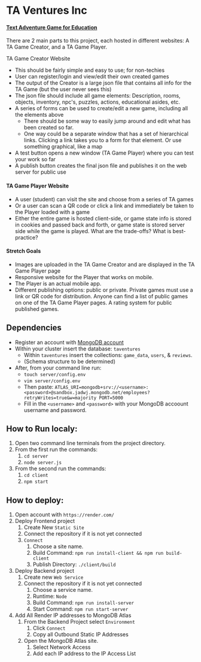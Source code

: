 # TA Ventures Inc

#### [Text Adventure Game for Education](https://eecs.engineering.oregonstate.edu/capstone/submission/pages/viewSingleProject.php?id=vb6UGCzMnMAabuur)

There are 2 main parts to this project, each hosted in different websites: A TA Game Creator, and a TA Game Player.

TA Game Creator Website

- This should be fairly simple and easy to use; for non-techies
- User can register/login and view/edit their own created games
- The output of the Creator is a large json file that contains all info for the TA Game (but the user never sees this)
- The json file should include all game elements: Description, rooms, objects, inventory, npc's, puzzles, actions, educational asides, etc.
- A series of forms can be used to create/edit a new game, including all the elements above
  - There should be some way to easily jump around and edit what has been created so far.
  - One way could be a separate window that has a set of hierarchical links. Clicking a link takes you to a form for that element.
    Or use something graphical, like a map
- A test button opens a new window (TA Game Player) where you can test your work so far
- A publish button creates the final json file and publishes it on the web server for public use

#### TA Game Player Website

- A user (student) can visit the site and choose from a series of TA games
- Or a user can scan a QR code or click a link and immediately be taken to the Player loaded with a game
- Either the entire game is hosted client-side, or game state info is stored in cookies and passed back and forth, or game state is stored server side while the game is played. What are the trade-offs? What is best-practice?

#### Stretch Goals

- Images are uploaded in the TA Game Creator and are displayed in the TA Game Player page
- Responsive website for the Player that works on mobile.
- The Player is an actual mobile app.
- Different publishing options: public or private. Private games must use a link or QR code for distribution. Anyone can find a list of public games on one of the TA Game Player pages.
  A rating system for public published games.

## Dependencies

- Register an account with [MongoDB account](https://www.mongodb.com/)
- Within your cluster insert the database: `taventures`
  - Within `taventures` insert the collections: `game_data`, `users`, & `reviews`.
  - (Schema structure to be determined)
- After, from your command line run:
  - `touch server/config.env`
  - `vim server/config.env`
  - Then paste: `ATLAS_URI=mongodb+srv://<username>:<password>@sandbox.jadwj.mongodb.net/employees?retryWrites=true&w=majority
PORT=5000`
  - Fill in the `<username>` and `<password>` with your MongoDB accoount username and password.

## How to Run localy:

1. Open two command line terminals from the project directory.
1. From the first run the commands:
   1. `cd server`
   1. `node server.js`
1. From the second run the commands:
   1. `cd client`
   1. `npm start`

## How to deploy:

1. Open account with `https://render.com/`
1. Deploy Frontend project
   1. Create New `Static Site`
   1. Connect the repository if it is not yet connected
   1. `Connect`
      1. Choose a site name.
      1. Build Command: `npm run install-client && npm run build-client`
      1. Publish Directory: `./client/build`
1. Deploy Backend project
   1. Create new `Web Service`
   1. Connect the repository if it is not yet connected
      1. Choose a service name.
      1. Runtime: `Node`
      1. Build Command: `npm run install-server`
      1. Start Command: `npm run start-server`
1. Add All Render IP addresses to MongoDB Atlas
   1. From the Backend Project select `Environment`
      1. Click `Connect`
      1. Copy all Outbound Static IP Addresses
   1. Open the MongoDB Atlas site.
      1. Select Network Access
      1. Add each IP address to the IP Access List
